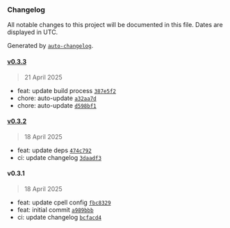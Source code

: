 ### Changelog

All notable changes to this project will be documented in this file. Dates are displayed in UTC.

Generated by [`auto-changelog`](https://github.com/CookPete/auto-changelog).

#### [v0.3.3](https://github.com/datr-tech/parcel-model-schemas-dolomite/compare/v0.3.2...v0.3.3)

> 21 April 2025

- feat: update build process [`387e5f2`](https://github.com/datr-tech/parcel-model-schemas-dolomite/commit/387e5f230561b26757f04968bb3a1d0df602050f)
- chore: auto-update [`a32aa7d`](https://github.com/datr-tech/parcel-model-schemas-dolomite/commit/a32aa7df89fb7a38fa9bf48e5c6a4604fe482e11)
- chore: auto-update [`d598bf1`](https://github.com/datr-tech/parcel-model-schemas-dolomite/commit/d598bf19ad6e52efa064a2654c67b17f1e9bd162)

#### [v0.3.2](https://github.com/datr-tech/parcel-model-schemas-dolomite/compare/v0.3.1...v0.3.2)

> 18 April 2025

- feat: update deps [`474c792`](https://github.com/datr-tech/parcel-model-schemas-dolomite/commit/474c79295bcd7b10cb927931057794d9278bad70)
- ci: update changelog [`3daadf3`](https://github.com/datr-tech/parcel-model-schemas-dolomite/commit/3daadf3647a6eccbbb859d84f531c61f0e45c539)

#### v0.3.1

> 18 April 2025

- feat: update cpell config [`fbc8329`](https://github.com/datr-tech/parcel-model-schemas-dolomite/commit/fbc83291902ebc8a168feeafe00e7b97aa56b586)
- feat: initial commit [`a989bbb`](https://github.com/datr-tech/parcel-model-schemas-dolomite/commit/a989bbbb533253aa3a864bf3101d8cf7b2f2a767)
- ci: update changelog [`bcfacd4`](https://github.com/datr-tech/parcel-model-schemas-dolomite/commit/bcfacd41d48773331b258aa5d65ce52bec465328)
